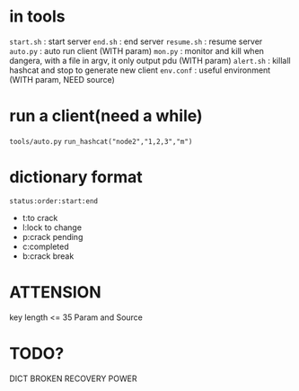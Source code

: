 # in tools
`start.sh`  : start server
`end.sh`    : end server
`resume.sh` : resume server
`auto.py`   : auto run client (WITH param)
`mon.py`    : monitor and kill when dangera, with a file in argv, it only output pdu (WITH param)
`alert.sh`  : killall hashcat and stop to generate new client
`env.conf`  : useful environment (WITH param, NEED source)

# run a client(need a while)
`tools/auto.py`
`run_hashcat("node2","1,2,3","m")`

# dictionary format
`status:order:start:end`
- t:to crack
- l:lock to change
- p:crack pending
- c:completed
- b:crack break

# ATTENSION
key length <= 35
Param and Source

# TODO?
DICT
BROKEN RECOVERY
POWER
